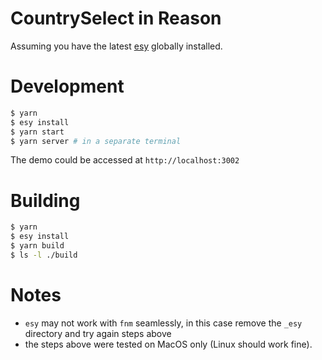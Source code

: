 # CountrySelect in Reason

Assuming you have the latest [esy](https://esy.sh/) globally installed.

# Development
```Bash
$ yarn
$ esy install
$ yarn start
$ yarn server # in a separate terminal
```

The demo could be accessed at `http://localhost:3002`

# Building

```Bash
$ yarn
$ esy install
$ yarn build
$ ls -l ./build
```

# Notes
- `esy` may not work with `fnm` seamlessly, in this case remove the `_esy`
  directory and try again steps above
- the steps above were tested on MacOS only (Linux should work fine).
